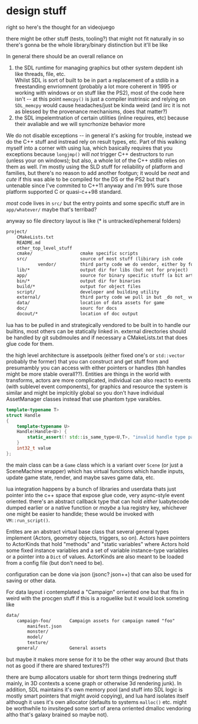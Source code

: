 # design stuff

right so here's the thought for an videojuego

there might be other stuff (tests, tooling?) that might not fit naturally in so there's gonna be the whole library/binary distinction but it'll be like

In general there should be an overall reliance on
1. the SDL runtime for managing graphics but other system depdent ish like threads, file, etc.   
    Whilst SDL is sort of built to be in part a replacement of a stdlib in a freestanding envriomnent (probably a lot more coherent in 1995 or working with windows or on stuff like the PS2), most of the code here isn't -- at this point `memcpy()`
    is just a compiler instrinsic and relying on `SDL_memcpy` would cause headaches/just be kinda weird (and iirc it is not as blessed by the provenance mechanisms, does that matter?)
2. the SDL impelemtnation of certain utilities (inline requires, etc) because their avaliable and we will 
syncrhonize behavior more


We do not disable exceptions -- in general it's asking for trouble, instead we do the C++ stuff and instread rely on result types, etc. Part of this walking myself into a corner with using lua, which basically requires that you exceptions because `longjmp()` will _not_ trigger C++ destructors to run (unless your on windows); but also, a whole lot of the C++ stdlib relies on them as well. I'm mostly using the SLD stuff for reliability of platform and families, but there's no reason to add another footgun; it would be _neat_ and _cute_ if this was able to be compiled for the DS or the PS2 but that's untenable since I've commited to C++11 anyway and i'm 99% sure those platform supported C or quasi-c++98 standard.

_most_ code lives in `src/` but the entry points and some specific stuff are in `app/whatever/` maybe that's terribad?

anyway so file directory layout is like (* is untracked/ephemeral folders)

```txt
project/
    CMakeLists.txt
    README.md
    other_top_level_stuff
    cmake/                  cmake specific scripts
    src/                    source of most stuff (libirary ish code
            vendor/         third party code we do vendor, either by forks or tracking changes (mostly lua tbh)
    lib/*                   output dir for libs (but not for project)
    app/                    source for binary specific stuff (a bit artbitrary tbh)
    bin/*                   output dir for binaries
    build/*                 output for object files
    script/                 developer and building utility
    external/               third party code we pull in but _do not_ vendor via git submodules
    data/                   location of data assets for game
    doc/                    sourc for docs
    docout/*                location of doc output 
```

lua has to be pulled in and strategically vendored to be built in to handle our builtins, most others can be statically linked in. external directories should be handled by git subdmoules and if necessary a CMakeLists.txt that does glue code for them. 

the high level architecture is assetpools (either fixed one's or `std::vector` probably the former) that you can construct and get stuff from and presumambly you can access with either pointers or handles (tbh handles might be more stable overall??). Entities are things in the world with transforms, actors are more complicated, individual can also react to events (with sublevel event components), for graphics and resource the system is similar and might be implcitily global so you don't have individual AssetManager classes instead that use phantom type varaibles.

```c++
template<typename T>
struct Handle 
{
    template<typename U>
    Handle(Handle<U>) {
        static_assert(! std::is_same_type<U,T>, "invalid handle type passed.");
    }
    int32_t value
};
```

the main class can be a `Game` class which is a variant over `Scene` (or just a SceneMachine wrapper) which has virtual functions which handle inputs, update game state, render, and maybe saves game data, etc.

lua integration happens by a bunch of libraries and userdata thats just pointer into the c++ space that expose glue code, very async-style event oriented. there's an abstract callback type that can hold _either_ luabytecode dumped earlier or a native function or _maybe_ a lua registry key, whichever one might be easier to handlde; these would be invoked with `VM::run_script()`.

Entites are an abstract virtual base class that several general types implement (Actors, geometry objects, triggers, so on). Actors have pointers to ActorKinds that hold "methods" and "static variables" where Actors hold some fixed instance variables and a set of variable instance-type variables or a pointer into a `Dict` of values. ActorKinds are also meant to be loaded from a config file (but don't need to be).

configuration can be done via json (jsonc? json++) that can also be used for saving or other data.

For data layout i contemplated a "Campaign" orriented one but that fits in weird with the procgen stuff if this is a roguelike but it would look someting like

```txt
data/
    campaign-foo/       Campaign assets for campaign named "foo"
        manifest.json
        monster/
        model/
        texture/
    general/            General assets     
```

but maybe it makes more sense for it to be the other way around (but thats not as good if there are shared textures??)

there are bump allocators usable for short term things (rednering stuff mainly, in 3D contexts a scene graph or otherwise 3d rendering junk). In addition, SDL maintains it's own memory pool (and stuff into SDL logic is mostly smart pointers that might avoid copying), and lua hard isolates itself although it uses it's own allocator (defaults to systems `malloc()` etc. might be worthwhile to invsiteged some sort of arena orriented dmalloc vendoring altho that's galaxy brained so maybe not).